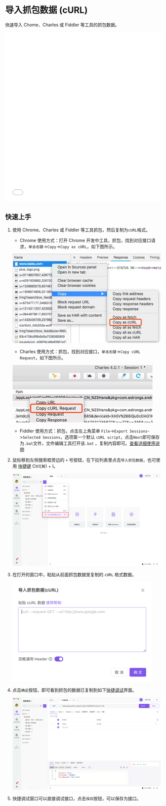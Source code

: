 # 导入抓包数据 (cURL)

快速导入 Chome、Charles 或 Fiddler 等工具的抓包数据。

<iframe src="//player.bilibili.com/player.html?aid=595629502&bvid=BV1FB4y1U7W6&cid=576480398&page=1&high_quality=1&danmaku=0" scrolling="no" border="0" frameborder="no" framespacing="0" width="100%" height="550" allowfullscreen="true"> </iframe>


## 快速上手

1. 使用 Chrome、Charles 或 Fiddler 等工具抓包，然后复制为`cURL`格式。

   - Chrome 使用方式：打开 Chrome 开发中工具，抓包，找到对应接口请求，`单击右键`->`Copy`->`Copy as cURL`，如下图所示。

   ![](../../../assets/img/import/curl-import-chrome.png)

   - Charles 使用方式：抓包，找到对应接口，`单击右键`->`Copy cURL Request`，如下图所示。

   ![](../../../assets/img/import/curl-import-charles.png)

   - Fiddler  使用方式：抓包，点击左上角菜单 `File`->`Export Sessions`->`Selected Sessions`，选项第一个默认 `cURL script`，点击`Next`即可保存为`.bat`文件，文件编辑工具打开该`.bat` ，复制内容即可。[查看详细使用说明](https://cloud.tencent.com/developer/article/1656688)

2. 鼠标移到左侧搜索框旁边的 `+` 号按钮，在下拉列表里点击`导入抓包数据`，也可使用 [快捷键](../../shortcuts/) Ctrl(⌘) + I。

   <img src="../../../assets/img/import/curl-import-entry.png"  />

3. 在打开的窗口中，粘贴从前面抓包数据里复制的 `cURL` 格式数据。

   <img src="../../../assets/img/import/curl-import-1.png" width="450px"  />

4. 点击`确定`按钮，即可看到抓包的数据已复制到如下[快捷调试](../api-manage/quick-debug/)界面。

   ![](../../../assets/img/import/curl-import-2.png)

5. 快捷调试窗口可以直接调试接口，点击`保存`按钮，可以保存为接口。